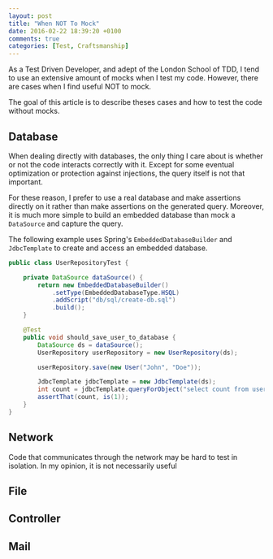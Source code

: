 ```yaml
---
layout: post
title: "When NOT To Mock"
date: 2016-02-22 18:39:20 +0100
comments: true
categories: [Test, Craftsmanship]
---
```


As a Test Driven Developer, and adept of the London School of TDD, I tend to use an extensive amount of mocks when I test my code. However, there are cases when I find useful NOT to mock.

The goal of this article is to describe theses cases and how to test the code without mocks.

<!-- more -->

## Database

When dealing directly with databases, the only thing I care about is whether or not the code interacts correctly with it. Except for some eventual optimization or protection against injections, the query itself is not that important.

For these reason, I prefer to use a real database and make assertions directly on it rather than make assertions on the generated query. Moreover, it is much more simple to build an embedded database than mock a `DataSource` and capture the query.

The following example uses Spring's `EmbeddedDatabaseBuilder` and `JdbcTemplate` to create and access an embedded database.

```java
public class UserRepositoryTest {

	private DataSource dataSource() {
		return new EmbeddedDatabaseBuilder()
			.setType(EmbeddedDatabaseType.HSQL)
			.addScript("db/sql/create-db.sql")
			.build();
    }

	@Test
    public void should_save_user_to_database {
		DataSource ds = dataSource();
        UserRepository userRepository = new UserRepository(ds);

		userRepository.save(new User("John", "Doe"));

        JdbcTemplate jdbcTemplate = new JdbcTemplate(ds);
        int count = jdbcTemplate.queryForObject("select count from user where first_name = 'John' and last_name = 'Doe'", Integer.class);
		assertThat(count, is(1));
    }
}
```

## Network

Code that communicates through the network may be hard to test in isolation. In my opinion, it is not necessarily useful

## File

## Controller

## Mail